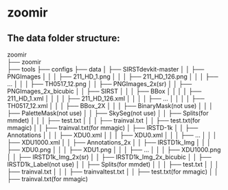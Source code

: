 # zoomir
## The data folder structure:
zoomir  
├── zoomir  
├── tools
├── configs
├── data
│   ├── SIRSTdevkit-master
│   │   ├── PNGImages
│   │   │   ├── 211_HD_1.png
│   │   │   ├── 211_HD_126.png
│   │   │   ├── ...
│   │   │   ├── TH0517_12.png
│   │   ├── PNGImages_2x(sr)
│   │   ├── PNGImages_2x_bicubic
│   │   ├── SIRST
│   │   │   ├── BBox
│   │   │   │   ├── 211_HD_1.xml
│   │   │   │   ├── 211_HD_126.xml
│   │   │   │   ├── ...
│   │   │   │   ├── TH0517_12.xml
│   │   │   ├── BBox_2X
│   │   │   ├── BinaryMask(not use)
│   │   │   ├── PaletteMask(not use)
│   │   ├── SkySeg(not use)
│   │   ├── Splits(for mmdet)
│   │   │   ├── test.txt
│   │   │   ├── trainval.txt
│   │   ├── test.txt(for mmagic)
│   │   ├── trainval.txt(for mmagic)
│   ├── IRSTD-1k
│   │   ├── Annotations
│   │   │   ├── XDU0.xml
│   │   │   ├── XDU0.xml
│   │   │   ├── ...
│   │   │   ├── XDU1000.xml
│   │   ├── Annotations_2x
│   │   ├── IRSTD1k_Img
│   │   │   ├── XDU0.png
│   │   │   ├── XDU1.png
│   │   │   ├── ...
│   │   │   ├── XDU1000.png
│   │   ├── IRSTD1k_Img_2x(sr)
│   │   ├── IRSTD1k_Img_2x_bicubic
│   │   ├── IRSTD1k_Label(not use)
│   │   ├── Splits(for mmdet)
│   │   │   ├── test.txt
│   │   │   ├── trainval.txt
│   │   │   ├── trainvaltest.txt
│   │   ├── test.txt(for mmagic)
│   │   ├── trainval.txt(for mmagic)
